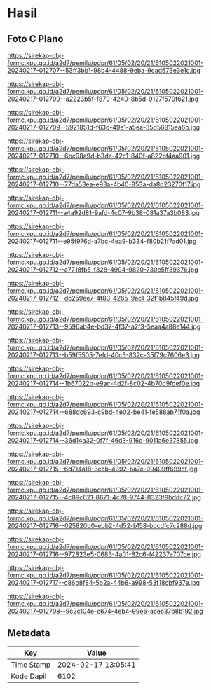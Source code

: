 # Hasil

## Foto C Plano

https://sirekap-obj-formc.kpu.go.id/a2d7/pemilu/pdpr/61/05/02/20/21/6105022021001-20240217-012707--53ff3bb1-98b4-4488-9eba-9cad673e3e1c.jpg

https://sirekap-obj-formc.kpu.go.id/a2d7/pemilu/pdpr/61/05/02/20/21/6105022021001-20240217-012709--a2223b5f-f879-4240-8b5d-9127f579f621.jpg

https://sirekap-obj-formc.kpu.go.id/a2d7/pemilu/pdpr/61/05/02/20/21/6105022021001-20240217-012709--5921851d-f63d-49e1-a5ea-35d56815ea6b.jpg

https://sirekap-obj-formc.kpu.go.id/a2d7/pemilu/pdpr/61/05/02/20/21/6105022021001-20240217-012710--6bc98a9d-b3de-42c1-840f-a822bf4aa901.jpg

https://sirekap-obj-formc.kpu.go.id/a2d7/pemilu/pdpr/61/05/02/20/21/6105022021001-20240217-012710--77da53ea-e93a-4b40-853a-da8d23270f17.jpg

https://sirekap-obj-formc.kpu.go.id/a2d7/pemilu/pdpr/61/05/02/20/21/6105022021001-20240217-012711--a4a92d81-9afd-4c07-9b38-081a37a3b083.jpg

https://sirekap-obj-formc.kpu.go.id/a2d7/pemilu/pdpr/61/05/02/20/21/6105022021001-20240217-012711--e95f976d-a7bc-4ea9-b334-f80b21f7ad01.jpg

https://sirekap-obj-formc.kpu.go.id/a2d7/pemilu/pdpr/61/05/02/20/21/6105022021001-20240217-012712--a7718fb5-f328-4994-9820-730e5ff39376.jpg

https://sirekap-obj-formc.kpu.go.id/a2d7/pemilu/pdpr/61/05/02/20/21/6105022021001-20240217-012712--dc259ee7-4f83-4265-9ac1-32f1b845f49d.jpg

https://sirekap-obj-formc.kpu.go.id/a2d7/pemilu/pdpr/61/05/02/20/21/6105022021001-20240217-012713--9596ab4e-bd37-4f37-a2f3-5eaa4a88e144.jpg

https://sirekap-obj-formc.kpu.go.id/a2d7/pemilu/pdpr/61/05/02/20/21/6105022021001-20240217-012713--b59f5505-7efd-40c3-832c-35f79c7606e3.jpg

https://sirekap-obj-formc.kpu.go.id/a2d7/pemilu/pdpr/61/05/02/20/21/6105022021001-20240217-012714--1b67022b-e9ac-4d2f-8c02-4b70d9fdef0e.jpg

https://sirekap-obj-formc.kpu.go.id/a2d7/pemilu/pdpr/61/05/02/20/21/6105022021001-20240217-012714--688dc693-c9bd-4e02-be41-fe588ab71f0a.jpg

https://sirekap-obj-formc.kpu.go.id/a2d7/pemilu/pdpr/61/05/02/20/21/6105022021001-20240217-012714--36d14a32-0f7f-46d3-916d-9011a6e37855.jpg

https://sirekap-obj-formc.kpu.go.id/a2d7/pemilu/pdpr/61/05/02/20/21/6105022021001-20240217-012715--6d714a18-3ccb-4392-ba7e-99499ff699cf.jpg

https://sirekap-obj-formc.kpu.go.id/a2d7/pemilu/pdpr/61/05/02/20/21/6105022021001-20240217-012715--4c89c621-8671-4c78-9744-8323f9bddc72.jpg

https://sirekap-obj-formc.kpu.go.id/a2d7/pemilu/pdpr/61/05/02/20/21/6105022021001-20240217-012716--025820b0-ebb2-4d52-b158-bccdfc7c288d.jpg

https://sirekap-obj-formc.kpu.go.id/a2d7/pemilu/pdpr/61/05/02/20/21/6105022021001-20240217-012716--972823e5-0683-4a01-82c6-f42237e707ce.jpg

https://sirekap-obj-formc.kpu.go.id/a2d7/pemilu/pdpr/61/05/02/20/21/6105022021001-20240217-012717--c86b8f84-5b2a-44b8-a998-53f18cbf937e.jpg

https://sirekap-obj-formc.kpu.go.id/a2d7/pemilu/pdpr/61/05/02/20/21/6105022021001-20240217-012708--9c2c104e-c674-4eb4-99e6-acec37b8b192.jpg


## Metadata

| Key        | Value               |
| ---------- | ------------------- |
| Time Stamp | 2024-02-17 13:05:41 |
| Kode Dapil | 6102                |



